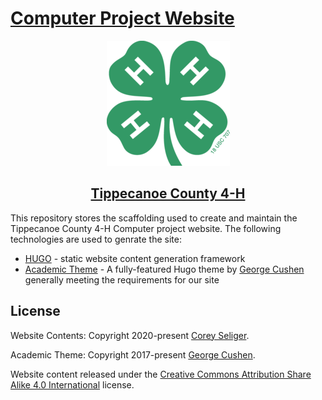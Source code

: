 # [Computer Project Website](https://tippe4hcomp.org/)

<div align="center">

[![4-H Logo](https://raw.githubusercontent.com/seliger/tippe4hcomp/master/static/img/4h-clover-small.png)](https://extension.purdue.edu/Tippecanoe/article/35235)

## [Tippecanoe County 4-H](https://extension.purdue.edu/Tippecanoe/article/35235)

</div>

This repository stores the scaffolding used to create and maintain the Tippecanoe County 4-H Computer project website. The following technologies are used to genrate the site:

* [HUGO](https://gohugo.io/) - static website content generation framework
* [Academic Theme](https://sourcethemes.com/academic/) - A fully-featured Hugo theme by [George Cushen](https://georgecushen.com/) generally meeting the requirements for our site


## License

Website Contents: Copyright 2020-present [Corey Seliger](https://coreyseliger.me).

Academic Theme: Copyright 2017-present [George Cushen](https://georgecushen.com).

Website content released under the [Creative Commons Attribution Share Alike 4.0 International](https://github.com/seliger/tippe4hcomp/blob/master/LICENSE.md) license.
